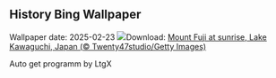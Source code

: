 ## History Bing Wallpaper
Wallpaper date: 2025-02-23
![](https://www.bing.com/th?id=OHR.MtFujiSunrise_EN-IN8980088662_UHD.jpg&w=1000)Download: [Mount Fuji at sunrise, Lake Kawaguchi, Japan (© Twenty47studio/Getty Images)](https://www.bing.com/th?id=OHR.MtFujiSunrise_EN-IN8980088662_UHD.jpg)

Auto get programm by LtgX
